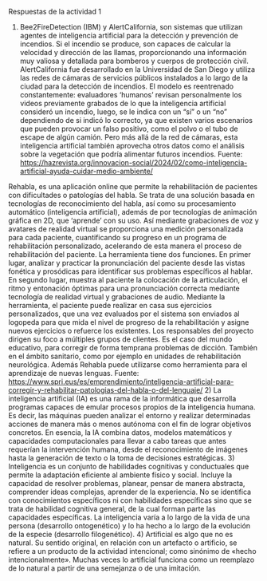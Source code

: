 Respuestas de la actividad 1
1) Bee2FireDetection (IBM) y AlertCalifornia, son sistemas que utilizan agentes de inteligencia artificial para la detección y prevención de incendios. 
Si el incendio se produce, son capaces de calcular la velocidad y dirección de las llamas, proporcionando una información muy valiosa
y detallada para bomberos y cuerpos de protección civil.
AlertCalifornia fue desarrollado en la Universidad de San Diego y utiliza las redes de cámaras de servicios públicos instalados a lo largo de la ciudad para la detección de incendios.
El modelo es reentrenado constantemente: evaluadores ‘humanos’ revisan personalmente los videos previamente grabados de lo que la inteligencia artificial consideró un incendio, 
luego, se le indica con un “sí” o un “no” dependiendo de si indicó lo correcto, ya que existen varios escenarios que pueden provocar un falso positivo, como el 
polvo o el tubo de escape de algún camión. Pero más allá de la red de cámaras, esta inteligencia artificial también aprovecha otros datos como el análisis sobre 
la vegetación que podría alimentar futuros incendios. Fuente: https://hazrevista.org/innovacion-social/2024/02/como-inteligencia-artificial-ayuda-cuidar-medio-ambiente/

Rehabla, es una aplicación online que permite la rehabilitación de pacientes con dificultades o patologías del habla. 
Se trata de una solución basada en tecnologías de reconocimiento del habla, así como su procesamiento automático (inteligencia artificial), además de por tecnologías de animación
gráfica en 2D, que ‘aprende’ con su uso.
Así mediante grabaciones de voz y avatares de realidad virtual se proporciona una medición personalizada para cada paciente, cuantificando su progreso en un programa de 
rehabilitación personalizado, acelerando de esta manera el proceso de rehabilitación del paciente.
La herramienta tiene dos funciones. En primer lugar, analizar y practicar la pronunciación del paciente desde las vistas fonética y 
prosódicas para identificar sus problemas específicos al hablar. En segundo lugar, muestra al paciente la colocación de la articulación, 
el ritmo y entonación óptimas para una pronunciación correcta mediante tecnología de realidad virtual y grabaciones de audio.
Mediante la herramienta, el paciente puede realizar en casa sus ejercicios personalizados, que una vez evaluados por el sistema son enviados al logopeda para que mida 
el nivel de progreso de la rehabilitación y asigne nuevos ejercicios o refuerce los existentes.
Los responsables del proyecto dirigen su foco a múltiples grupos de clientes. Es el caso del mundo educativo, para corregir de forma temprana problemas de dicción. 
También en el ámbito sanitario, como por ejemplo en unidades de rehabilitación neurológica. Además Rehabla puede utilizarse como herramienta para el aprendizaje de nuevas lenguas.
Fuente: https://www.spri.eus/es/emprendimiento/inteligencia-artificial-para-corregir-y-rehabilitar-patologias-del-habla-o-del-lenguaje/
2) La inteligencia artificial (IA) es una rama de la informática que desarrolla programas capaces de emular procesos propios de la inteligencia humana. 
Es decir, las máquinas pueden analizar el entorno y realizar determinadas acciones de manera más o menos autónoma con el fin de lograr objetivos concretos. En esencia, la IA combina datos,
modelos matemáticos y capacidades computacionales para llevar a cabo tareas que antes requerían la intervención humana, 
desde el reconocimiento de imágenes hasta la generación de texto o la toma de decisiones estratégicas.
3) Inteligencia es un conjunto de habilidades cognitivas y conductuales que permite la adaptación eficiente al ambiente físico y social. Incluye la capacidad de resolver problemas, 
planear, pensar de manera abstracta, comprender ideas complejas, aprender de la experiencia. No se identifica con conocimientos específicos ni con habilidades específicas 
sino que se trata de habilidad cognitiva general, de la cual forman parte las capacidades específicas.
La inteligencia varía a lo largo de la vida de una persona (desarrollo ontogenético) y lo ha hecho a lo largo de la evolución de la especie (desarrollo filogenético).
4) Artificial es algo que no es natural. Su sentido original, en relación con un artefacto o artificio, 
se refiere a un producto de la actividad intencional; como sinónimo de «hecho intencionalmente». Muchas veces lo artificial funciona como un reemplazo de lo natural
a partir de una semejanza o de una imitación. 
